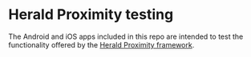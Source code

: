 # Herald Proximity testing

The Android and iOS apps included in this repo are intended to test the functionality offered by the [Herald Proximity framework](https://heraldprox.io/).
